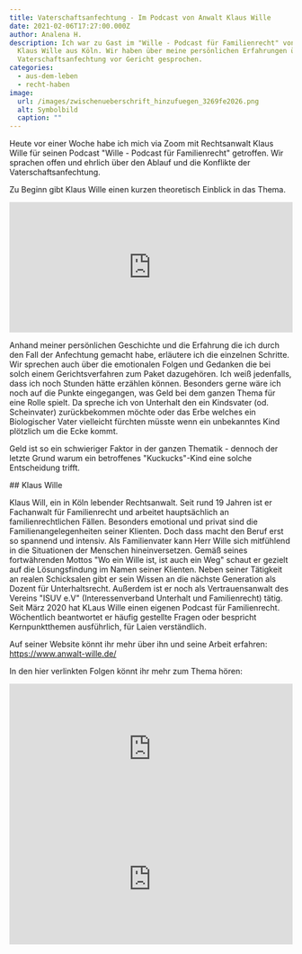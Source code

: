 ```yaml
---
title: Vaterschaftsanfechtung - Im Podcast von Anwalt Klaus Wille
date: 2021-02-06T17:27:00.000Z
author: Analena H.
description: Ich war zu Gast im "Wille - Podcast für Familienrecht" von Anwalt
  Klaus Wille aus Köln. Wir haben über meine persönlichen Erfahrungen über die
  Vaterschaftsanfechtung vor Gericht gesprochen.
categories:
  - aus-dem-leben
  - recht-haben
image:
  url: /images/zwischenueberschrift_hinzufuegen_3269fe2026.png
  alt: Symbolbild
  caption: ""
---
```

Heute vor einer Woche habe ich mich via Zoom mit Rechtsanwalt Klaus Wille für seinen Podcast "Wille - Podcast für Familienrecht" getroffen. Wir sprachen offen und ehrlich über den Ablauf und die Konflikte der Vaterschaftsanfechtung.

Zu Beginn gibt Klaus Wille einen kurzen theoretisch Einblick in das Thema.

<iframe src="https://open.spotify.com/embed-podcast/episode/2mS8lI2SroAVy1BGM7ELKL" width="100%" height="232" frameborder="0" allowtransparency="true" allow="encrypted-media"></iframe>

Anhand meiner persönlichen Geschichte und die Erfahrung die ich durch den Fall der Anfechtung gemacht habe, erläutere ich die einzelnen Schritte. Wir sprechen auch über die emotionalen Folgen und Gedanken die bei solch einem Gerichtsverfahren zum Paket dazugehören. Ich weiß jedenfalls, dass ich noch Stunden hätte erzählen können. Besonders gerne wäre ich noch auf die Punkte eingegangen, was Geld bei dem ganzen Thema für eine Rolle spielt. Da spreche ich von Unterhalt den ein Kindsvater (od. Scheinvater) zurückbekommen möchte oder das Erbe welches ein Biologischer Vater vielleicht fürchten müsste wenn ein unbekanntes Kind plötzlich um die Ecke kommt.

Geld ist so ein schwieriger Faktor in der ganzen Thematik - dennoch der letzte Grund warum ein betroffenes "Kuckucks"-Kind eine solche Entscheidung trifft.

\## Klaus Wille

Klaus Will, ein in Köln lebender Rechtsanwalt. Seit rund 19 Jahren ist er Fachanwalt für Familienrecht und arbeitet hauptsächlich an familienrechtlichen Fällen. Besonders emotional und privat sind die Familienangelegenheiten seiner Klienten. Doch dass macht den Beruf erst so spannend und intensiv. Als Familienvater kann Herr Wille sich mitfühlend in die Situationen der Menschen hineinversetzen. Gemäß seines fortwährenden Mottos "Wo ein Wille ist, ist auch ein Weg" schaut er gezielt auf die Lösungsfindung im Namen seiner Klienten. Neben seiner Tätigkeit an realen Schicksalen gibt er sein Wissen an die nächste Generation als Dozent für Unterhaltsrecht. Außerdem ist er noch als Vertrauensanwalt des Vereins "ISUV e.V" (Interessenverband Unterhalt und Familienrecht) tätig. Seit März 2020 hat KLaus Wille einen eigenen Podcast für Familienrecht. Wöchentlich beantwortet er häufig gestellte Fragen oder bespricht Kernpunktthemen ausführlich, für Laien verständlich.

Auf seiner Website könnt ihr mehr über ihn und seine Arbeit erfahren: <https://www.anwalt-wille.de/>

In den hier verlinkten Folgen könnt ihr mehr zum Thema hören:

<iframe src="https://open.spotify.com/embed-podcast/episode/372oC9LpuqAlKWmEl4Kshv" width="100%" height="232" frameborder="0" allowtransparency="true" allow="encrypted-media"></iframe>


<iframe src="https://open.spotify.com/embed-podcast/episode/5N4Qwt1s1wiryORdXka7mw" width="100%" height="232" frameborder="0" allowtransparency="true" allow="encrypted-media"></iframe>
